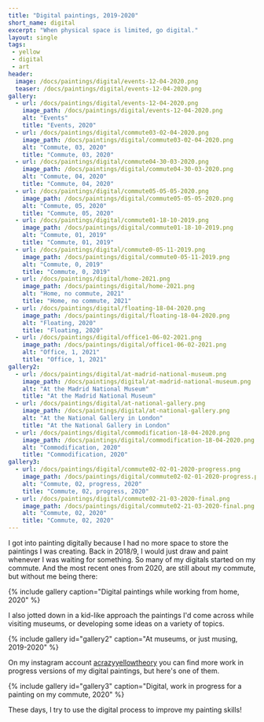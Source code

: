 ```yaml
---
title: "Digital paintings, 2019-2020"
short_name: digital
excerpt: "When physical space is limited, go digital."
layout: single
tags:
 - yellow
 - digital
 - art
header:
  image: /docs/paintings/digital/events-12-04-2020.png
  teaser: /docs/paintings/digital/events-12-04-2020.png
gallery:
  - url: /docs/paintings/digital/events-12-04-2020.png
    image_path: /docs/paintings/digital/events-12-04-2020.png
    alt: "Events"
    title: "Events, 2020"
  - url: /docs/paintings/digital/commute03-02-04-2020.png
    image_path: /docs/paintings/digital/commute03-02-04-2020.png
    alt: "Commute, 03, 2020"
    title: "Commute, 03, 2020"
  - url: /docs/paintings/digital/commute04-30-03-2020.png
    image_path: /docs/paintings/digital/commute04-30-03-2020.png
    alt: "Commute, 04, 2020"
    title: "Commute, 04, 2020"   
  - url: /docs/paintings/digital/commute05-05-05-2020.png
    image_path: /docs/paintings/digital/commute05-05-05-2020.png
    alt: "Commute, 05, 2020"
    title: "Commute, 05, 2020"   
  - url: /docs/paintings/digital/commute01-18-10-2019.png
    image_path: /docs/paintings/digital/commute01-18-10-2019.png
    alt: "Commute, 01, 2019"
    title: "Commute, 01, 2019"  
  - url: /docs/paintings/digital/commute0-05-11-2019.png
    image_path: /docs/paintings/digital/commute0-05-11-2019.png
    alt: "Commute, 0, 2019"
    title: "Commute, 0, 2019" 
  - url: /docs/paintings/digital/home-2021.png
    image_path: /docs/paintings/digital/home-2021.png
    alt: "Home, no commute, 2021"
    title: "Home, no commute, 2021"
  - url: /docs/paintings/digital/floating-18-04-2020.png
    image_path: /docs/paintings/digital/floating-18-04-2020.png
    alt: "Floating, 2020"
    title: "Floating, 2020"
  - url: /docs/paintings/digital/office1-06-02-2021.png
    image_path: /docs/paintings/digital/office1-06-02-2021.png
    alt: "Office, 1, 2021"
    title: "Office, 1, 2021"  
gallery2:
  - url: /docs/paintings/digital/at-madrid-national-museum.png
    image_path: /docs/paintings/digital/at-madrid-national-museum.png
    alt: "At the Madrid National Museum"
    title: "At the Madrid National Museum"
  - url: /docs/paintings/digital/at-national-gallery.png
    image_path: /docs/paintings/digital/at-national-gallery.png
    alt: "At the National Gallery in London"
    title: "At the National Gallery in London"
  - url: /docs/paintings/digital/commodification-18-04-2020.png
    image_path: /docs/paintings/digital/commodification-18-04-2020.png
    alt: "Commodification, 2020"
    title: "Commodification, 2020"
gallery3:
  - url: /docs/paintings/digital/commute02-02-01-2020-progress.png
    image_path: /docs/paintings/digital/commute02-02-01-2020-progress.png
    alt: "Commute, 02, progress, 2020"
    title: "Commute, 02, progress, 2020"
  - url: /docs/paintings/digital/commute02-21-03-2020-final.png
    image_path: /docs/paintings/digital/commute02-21-03-2020-final.png
    alt: "Commute, 02, 2020"
    title: "Commute, 02, 2020"
---
```

I got into painting digitally because I had no more space to store the paintings I was creating. Back in 2018/9, I would just draw and paint whenever I was waiting for something. So many of my digitals started on my commute. And the most recent ones from 2020, are still about my commute, but without me being there:

{% include gallery caption="Digital paintings while working from home, 2020" %}

I also jotted down in a kid-like approach the paintings I'd come across while visiting museums, or developing some ideas on a variety of topics.

{% include gallery id="gallery2" caption="At museums, or just musing, 2019-2020" %}

On my instagram account [acrazyyellowtheory](https://www.instagram.com/acrazyyellowtheory/) you can find more work in progress versions of my digital paintings, but here's one of them.

{% include gallery id="gallery3" caption="Digital, work in progress for a painting on my commute, 2020" %}

These days, I try to use the digital process to improve my painting skills!